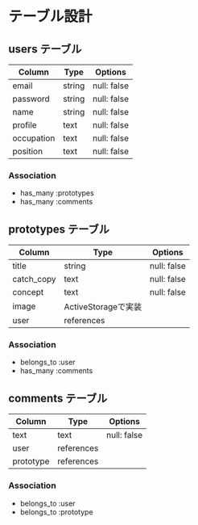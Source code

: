 # テーブル設計

## users テーブル

| Column             | Type   | Options     |
| ------------------ | ------ | ----------- |
| email              | string | null: false |
| password           | string | null: false |
| name               | string | null: false |
| profile            | text   | null: false |
| occupation         | text   | null: false |
| position           | text   | null: false |

### Association

- has_many :prototypes
- has_many :comments

## prototypes テーブル

| Column       | Type               | Options     |
| ------------ | ------------------ | ----------- |
| title        | string             | null: false |
| catch_copy   | text               | null: false |
| concept      | text               | null: false |
| image        | ActiveStorageで実装 |             |
| user         | references         |             |

### Association

- belongs_to :user
- has_many :comments

## comments テーブル

| Column | Type            | Options     |
| ----------- | ---------- | ----------- |
| text        | text       | null: false |
| user        | references |             |
| prototype   | references |             |

### Association

- belongs_to :user
- belongs_to :prototype
